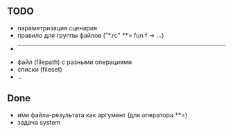 ﻿## TODO
  * параметризация сценария
  * правило для группы файлов ("\*.rc" \*\*> fun f -> ...)
  * ---
  * файл (filepath) с разными операциями
  * списки (fileset)
  * ...

## Done
 * имя файла-результата как аргумент (для оператора **>)
 * задача system
